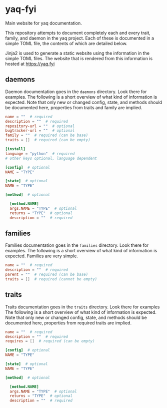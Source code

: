 # yaq-fyi

Main website for yaq documentation.

This repository attempts to document completely each and every trait, family, and daemon in the yaq project.
Each of these is documented in a simple TOML file, the contents of which are detailed below.

Jinja2 is used to generate a static website using the information in the simple TOML files.
The website that is rendered from this information is hosted at https://yaq.fyi

## daemons

Daemon documentation goes in the `daemons` directory.
Look there for examples.
The following is a short overview of what kind of information is expected.
Note that only new or changed config, state, and methods should be documented here, properties from traits and family are implied.

```toml
name = ""  # required
description = ""  # required
repository-url = ""  # optional
bugtracker-url = ""  # optional
family = ""  # required (can be base)
traits = []  # required (can be empty)

[install]
language = "python"  # required
# other keys optional, language dependent

[config]  # optional
NAME = "TYPE"

[state]  # optional
NAME = "TYPE"

[method]  # optional

  [method.NAME]
  args.NAME = "TYPE"  # optional
  returns = "TYPE"  # optional
  description = ""  # required
```

## families

Families documentation goes in the `families` directory.
Look there for examples.
The following is a short overview of what kind of information is expected.
Families are very simple.

```toml
name = ""  # required
description = ""  # required
parent = ""  # required (can be base)
traits = []  # required (cannot be empty)
```

## traits

Traits documentation goes in the `traits` directory.
Look there for examples
The following is a short overview of what kind of information is expected.
Note that only new or changed config, state, and methods should be documented here, properties from required traits are implied.

``` toml
name = ""  # required
description = ""  # required
requires = []  # required (can be empty)

[config]  # optional
NAME = "TYPE"

[state]  # optional
NAME = "TYPE"

[method]  # optional

  [method.NAME]
  args.NAME = "TYPE"  # optional
  returns = "TYPE"  # optional
  description = ""  # required
```